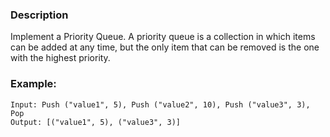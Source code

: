 ### Description

Implement a Priority Queue. A priority queue is a collection in which items can be added at any time, but the only item that can be removed is the one with the highest priority.

### Example:

```
Input: Push ("value1", 5), Push ("value2", 10), Push ("value3", 3), Pop
Output: [("value1", 5), ("value3", 3)]
```
